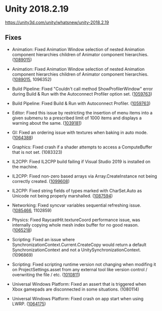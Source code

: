 # Unity 2018.2.19
https://unity3d.com/unity/whatsnew/unity-2018.2.19

## Fixes

<ul>
<li><p>Animation: Fixed Animation Window selection of nested Animation component hierarchies children of Animator component hierarchies. (<a href="https://issuetracker.unity3d.com/issues/animation-window-shows-parent-animations-for-child-elements-when-parent-has-animator-component-and-children-do-not">1089015</a>)</p></li>
<li><p>Animation: Fixed Animation Window selection of nested Animation component hierarchies children of Animator component hierarchies. (<a href="https://issuetracker.unity3d.com/issues/animation-window-shows-parent-animations-for-child-elements-when-parent-has-animator-component-and-children-do-not">1089015</a>, 1096352)</p></li>
<li><p>Build Pipeline: Fixed "Couldn't call method ShowProfilerWindow" error during Build &amp; Run with the Autoconnect Profiler option set. (<a href="https://issuetracker.unity3d.com/issues/building-with-autoconnect-profiler-enabled-throws-error-that-showprofilerwindow-could-not-be-called">1059763</a>)</p></li>
<li><p>Build Pipeline: Fixed Build &amp; Run with Autoconnect Profiler. (<a href="https://issuetracker.unity3d.com/issues/building-with-autoconnect-profiler-enabled-throws-error-that-showprofilerwindow-could-not-be-called">1059763</a>)</p></li>
<li><p>Editor: Fixed this issue by restricting the insertion of menu items into a given submenu to a prescribed limit of 1000 items and displays a warning about the same. (<a href="https://issuetracker.unity3d.com/issues/assertion-failed-failed-to-insert-item-error-is-thrown-when-scripts-count-exceed-the-limit-of-1167-scripts">1039181</a>)</p></li>
<li><p>GI: Fixed an ordering issue with textures when baking in auto mode. (<a href="https://issuetracker.unity3d.com/issues/terrain-shaders-exhibit-artifacts-when-auto-generate-is-enabled-and-the-scene-is-reloaded-via-script">1064388</a>)</p></li>
<li><p>Graphics: Fixed crash if a shader attempts to access a ComputeBuffer that is not set. (1083323)</p></li>
<li><p>IL2CPP: Fixed IL2CPP build failing if Visual Studio 2019 is installed on the machine.</p></li>
<li><p>IL2CPP: Fixed non-zero based arrays via Array.CreateInstance not being correctly created. (<a href="https://issuetracker.unity3d.com/issues/il2cpp-indexoutofrangeexception-is-thrown-when-getting-last-array-value-with-array-dot-getvalue">1099608</a>)</p></li>
<li><p>IL2CPP: Fixed string fields of types marked with CharSet.Auto as Unicode not being properly marshalled. (<a href="https://issuetracker.unity3d.com/issues/il2cpp-text-get-corrupted-when-creating-windows-dialog-using-charset-dot-auto-with-simplified-chinese">1087594</a>)</p></li>
<li><p>Networking: Fixed syncvar variables sequential refreshing issue. (<a href="https://issuetracker.unity3d.com/issues/syncvar-refresh-is-not-being-updated-in-sequence">1085466</a>, 1102859)</p></li>
<li><p>Physics: Fixed RaycastHit.textureCoord performance issue, was internally copying whole mesh index buffer for no good reason. (<a href="https://issuetracker.unity3d.com/issues/raycasthit-dot-texturecoord-is-very-slow">1065218</a>)</p></li>
<li><p>Scripting: Fixed an issue where SynchronizationContext.Current.CreateCopy would return a default SynchronizationContext and not a UnitySynchronizationContext. (1096869)</p></li>
<li><p>Scripting: Fixed scripting runtime version not changing when modifing it on ProjectSettings.asset from any external tool like version control / overwriting the file / etc. (<a href="https://issuetracker.unity3d.com/issues/regression-scripting-runtime-version-didnt-change-from-outside-cause-crash-on-2018-dot-1">1010811</a>)</p></li>
<li><p>Universal Windows Platform: Fixed an assert that is triggered when Xbox gamepads are disconnected in some situations. (1080114)</p></li>
<li><p>Universal Windows Platform: Fixed crash on app start when using LWRP. (<a href="https://issuetracker.unity3d.com/issues/lwrp-uwp-project-with-lightweight-rp-on-uwp-platform-trigger-an-exeption">1064175</a>)</p></li>
</ul>
